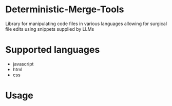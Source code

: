 # Deterministic-Merge-Tools
Library for manipulating code files in various languages allowing for surgical file edits using snippets supplied by LLMs


# Supported languages
- javascript
- html
- css


# Usage
```



```